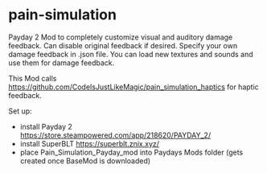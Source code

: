 # pain-simulation
 
Payday 2 Mod to completely customize visual and auditory damage feedback.
Can disable original feedback if desired.
Specify your own damage feedback in .json file.
You can load new textures and sounds and use them for damage feedback.

This Mod calls https://github.com/CodeIsJustLikeMagic/pain_simulation_haptics for haptic feedback.

Set up:
- install Payday 2 https://store.steampowered.com/app/218620/PAYDAY_2/
- install SuperBLT https://superblt.znix.xyz/
- place Pain_Simulation_Payday_mod into Paydays Mods folder (gets created once BaseMod is downloaded)
